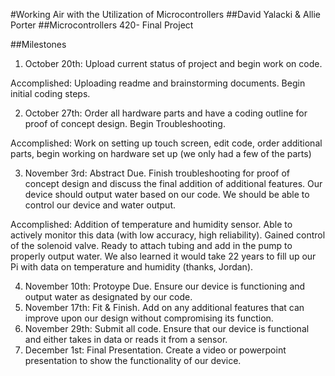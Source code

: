 #Working Air with the Utilization of Microcontrollers
##David Yalacki & Allie Porter
##Microcontrollers 420- Final Project

##Milestones

1. October 20th: Upload current status of project and begin work on code.

Accomplished: Uploading readme and brainstorming documents. Begin initial coding steps.

2. October 27th: Order all hardware parts and have a coding outline for proof of concept design. Begin Troubleshooting.

Accomplished: Work on setting up touch screen, edit code, order additional parts, begin working on hardware set up (we only had a few of the parts)

3. November 3rd: Abstract Due. Finish troubleshooting for proof of concept design and discuss the final addition of additional features. Our device should output water based on our code. We should be able to control our device and water output.

Accomplished: Addition of temperature and humidity sensor. Able to actively monitor this data (with low accuracy, high reliability). Gained control of the solenoid valve. Ready to attach tubing and add in the pump to properly output water. We also learned it would take 22 years to fill up our Pi with data on temperature and humidity (thanks, Jordan).

4. November 10th: Protoype Due. Ensure our device is functioning and output water as designated by our code.
5. November 17th: Fit & Finish. Add on any additional features that can improve upon our design without compromising its function.
6. November 29th: Submit all code. Ensure that our device is functional and either takes in data or reads it from a sensor.
7. December 1st: Final Presentation. Create a video or powerpoint presentation to show the functionality of our device.

